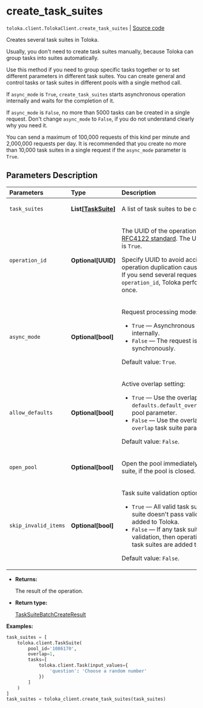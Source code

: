 # create_task_suites
`toloka.client.TolokaClient.create_task_suites` | [Source code](https://github.com/Toloka/toloka-kit/blob/v1.2.2/src/client/__init__.py#L2712)

Creates several task suites in Toloka.


Usually, you don't need to create task suites manually, because Toloka can group tasks into suites automatically.

Use this method if you need to group specific tasks together or to set different parameters in different task suites.
You can create general and control tasks or task suites in different pools with a single method call.

If `async_mode` is `True`, `create_task_suites` starts asynchronous operation internally and waits for the completion of it.

If `async_mode` is `False`, no more than 5000 tasks can be created in a single request. Don't
change `async_mode` to `False`, if you do not understand clearly why you need it.

You can send a maximum of 100,000 requests of this kind per minute and 2,000,000 requests per day.
It is recommended that you create no more than 10,000 task suites in a single request if the `async_mode` parameter is `True`.

## Parameters Description

| Parameters | Type | Description |
| :----------| :----| :-----------|
`task_suites`|**List\[[TaskSuite](toloka.client.task_suite.TaskSuite.md)\]**|<p>A list of task suites to be created.</p>
`operation_id`|**Optional\[UUID\]**|<p>The UUID of the operation that conforms to the [RFC4122 standard](https://tools.ietf.org/html/rfc4122). The UUID is used if `async_mode` is `True`.</p> <p>Specify UUID to avoid accidental errors like Toloka operation duplication caused by network problems. If you send several requests with the same `operation_id`, Toloka performs the operation only once.</p>
`async_mode`|**Optional\[bool\]**|<p>Request processing mode:</p> <ul> <li>`True` — Asynchronous operation is started internally.</li> <li>`False` — The request is processed synchronously.</li> </ul> <p></p><p>Default value: `True`.</p>
`allow_defaults`|**Optional\[bool\]**|<p>Active overlap setting:</p> <ul> <li>`True` — Use the overlap that is set in the `defaults.default_overlap_for_new_task_suites` pool parameter.</li> <li>`False` — Use the overlap that is set in the `overlap` task suite parameter.</li> </ul> <p></p><p>Default value: `False`.</p>
`open_pool`|**Optional\[bool\]**|<p>Open the pool immediately after creating a task suite, if the pool is closed.</p>
`skip_invalid_items`|**Optional\[bool\]**|<p>Task suite validation option:</p> <ul> <li>`True` — All valid task suites are added. If a task suite doesn&#x27;t pass validation, then it is not added to Toloka.</li> <li>`False` — If any task suite doesn&#x27;t pass validation, then operation is cancelled and no task suites are added to Toloka.</li> </ul> <p></p><p>Default value: `False`.</p>

* **Returns:**

  The result of the operation.

* **Return type:**

  [TaskSuiteBatchCreateResult](toloka.client.batch_create_results.TaskSuiteBatchCreateResult.md)

**Examples:**


```python
task_suites = [
    toloka.client.TaskSuite(
        pool_id='1086170',
        overlap=1,
        tasks=[
            toloka.client.Task(input_values={
                'question': 'Choose a random number'
            })
        ]
    )
]
task_suites = toloka_client.create_task_suites(task_suites)
```
